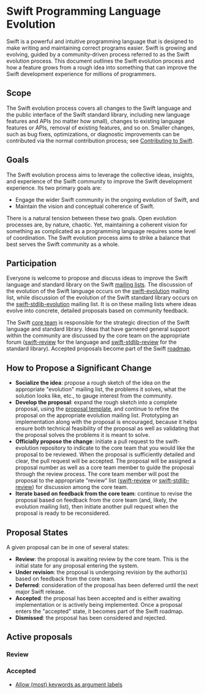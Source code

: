 # Swift Programming Language Evolution

Swift is a powerful and intuitive programming language that is designed to make writing and maintaining correct programs easier. Swift is growing and evolving, guided by a community-driven process referred to as the Swift evolution process. This document outlines the Swift evolution process and how a feature grows from a rough idea into something that can improve the Swift development experience for millions of programmers.

## Scope

The Swift evolution process covers all changes to the Swift language and the public interface of the Swift standard library, including new language features and APIs (no matter how small), changes to existing language features or APIs, removal of existing features, and so on. Smaller changes, such as bug fixes, optimizations, or diagnostic improvements can be contributed via the normal contribution process; see [Contributing to Swift](http://www.swift.org/contributing.html).

## Goals

The Swift evolution process aims to leverage the collective ideas, insights, and experience of the Swift community to improve the Swift development experience. Its two primary goals are:

* Engage the wider Swift community in the ongoing evolution of Swift, and
* Maintain the vision and conceptual coherence of Swift.

There is a natural tension between these two goals. Open evolution processes are, by nature, chaotic. Yet, maintaining a coherent vision for something as complicated as a programming language requires some level of coordination. The Swift evolution process aims to strike a balance that best serves the Swift community as a whole.

## Participation

Everyone is welcome to propose and discuss ideas to improve the Swift language and standard library on the Swift [mailing lists](http://www.swift.org/mailing_lists.html). The discussion of the evolution of the Swift language occurs on the [swift-evolution](mailto:swift-evolution@swift.org) mailing list, while discussion of the evolution of the Swift standard library occurs on the [swift-stdlib-evolution](mailto:swift-stdlib-evolution@swift.org) mailing list. It is on these mailing lists where ideas evolve into concrete, detailed proposals based on community feedback.

The Swift [core team](http://www.swift.org/community.html#core-team) is responsible for the strategic direction of the Swift language and standard library. Ideas that have garnered general support within the community are discussed by the core team on the appropriate forum ([swift-review](mailto:swift-review@swift.org) for the language and [swift-stdlib-review](mailto:swift-stdlib-review@swift.org) for the standard library). Accepted proposals become part of the Swift [roadmap](roadmap.md).

## How to Propose a Significant Change

* **Socialize the idea**: propose a rough sketch of the idea on the appropriate "evolution" mailing list, the problems it solves, what the solution looks like, etc., to gauge interest from the community.
* **Develop the proposal**: expand the rough sketch into a complete proposal, using the [proposal template](0000-template.md), and continue to refine the proposal on the appropriate evolution mailing list. Prototyping an implementation along with the proposal is encouraged, because it helps ensure both technical feasibility of the proposal as well as validating that the proposal solves the problems it is meant to solve.
* **Officially propose the change**: initiate a pull request to the swift-evolution repository to indicate to the core team that you would like the proposal to be reviewed. When the proposal is sufficiently detailed and clear, the pull request will be accepted. The proposal will be assigned a proposal number as well as a core team member to guide the proposal through the review process. The core team member will post the proposal to the appropriate "review" list ([swift-review](mailto:swift-review@swift.org) or [swift-stdlib-review](mailto:swift-stdlib-review@swift.org)) for discussion among the core team.
* **Iterate based on feedback from the core team**: continue to revise the proposal based on feedback from the core team (and, likely, the evolution mailing list), then initiate another pull request when the proposal is ready to be reconsidered.

## Proposal States
A given proposal can be in one of several states:

* **Review**: the proposal is awaiting review by the core team. This is the initial state for any proposal entering the system.
* **Under revision**: the proposal is undergoing revision by the author(s) based on feedback from the core team.
* **Deferred**: consideration of the proposal has been deferred until the next major Swift release.
* **Accepted**: the proposal has been accepted and is either awaiting implementation or is actively being implemented. Once a proposal enters the "accepted" state, it becomes part of the Swift roadmap.
* **Dismissed**: the proposal has been considered and rejected.

## Active proposals
[Active proposals]: #active-proposals

### Review

### Accepted
* [Allow (most) keywords as argument labels](proposals/0001-keywords-as-argument-labels.md)
